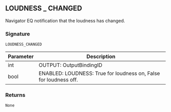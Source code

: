 ## LOUDNESS \_  CHANGED

Navigator EQ notification that the loudness has changed.


### Signature

`LOUDNESS_CHANGED`


| Parameter | Description |
| --- | --- |
| int | OUTPUT: OutputBindingID |
| bool | ENABLED: LOUDNESS: True for loudness on, False for loudness off. |


### Returns

`None`

